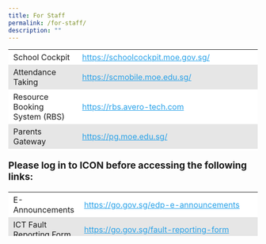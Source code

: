 ```yaml
---
title: For Staff
permalink: /for-staff/
description: ""
---
```

<table style="box-sizing: inherit; border-collapse: collapse; border-spacing: 0px; max-width: 100%; height: 204px; width: 792.225px;">
  <tbody style="box-sizing: inherit;">
    <tr style="box-sizing: inherit; background: rgb(255, 255, 255); height: 23px;">
      <td style="box-sizing: inherit; padding: 5px 10px; width: 320.975px; height: 23px;">School Cockpit</td>
      <td style="box-sizing: inherit; padding: 5px 10px; width: 471.25px; height: 23px;"><a style="box-sizing: inherit; background-color: transparent; transition: all 0.25s ease-in-out 0s; text-decoration: underline; color: rgb(37, 160, 232);" rel="noopener noreferrer" target="_blank" href="https://schoolcockpit.moe.gov.sg/">https://schoolcockpit.moe.gov.sg/</a></td>
    </tr>
    <tr style="box-sizing: inherit; background: rgb(230, 230, 230); height: 23px;">
      <td style="box-sizing: inherit; padding: 5px 10px; width: 320.975px; height: 23px;">Attendance Taking</td>
      <td style="box-sizing: inherit; padding: 5px 10px; width: 471.25px; height: 23px;"><a style="box-sizing: inherit; background-color: transparent; transition: all 0.25s ease-in-out 0s; text-decoration: underline; color: rgb(37, 160, 232);" rel="noopener noreferrer" target="_blank" href="https://scmobile.moe.edu.sg/">https://scmobile.moe.edu.sg/</a></td>
    </tr>
    <tr style="box-sizing: inherit; background: rgb(255, 255, 255); height: 43px;">
      <td style="box-sizing: inherit; padding: 5px 10px; width: 320.975px; height: 43px;">Resource Booking System (RBS)</td>
      <td style="box-sizing: inherit; padding: 5px 10px; width: 471.25px; height: 43px;"><a style="box-sizing: inherit; background-color: transparent; transition: all 0.25s ease-in-out 0s; text-decoration: underline; color: rgb(37, 160, 232);" rel="noopener noreferrer" target="_blank" href="https://rbs.avero-tech.com/">https://rbs.avero-tech.com</a></td>
    </tr>
    <tr style="box-sizing: inherit; background: rgb(230, 230, 230); height: 23px;">
      <td style="box-sizing: inherit; padding: 5px 10px; width: 320.975px; height: 23px;">Parents Gateway</td>
      <td style="box-sizing: inherit; padding: 5px 10px; width: 471.25px; height: 23px;"><a style="box-sizing: inherit; background-color: transparent; transition: all 0.25s ease-in-out 0s; text-decoration: underline; color: rgb(37, 160, 232);" rel="noopener noreferrer" target="_blank" href="https://pg.moe.edu.sg/">https://pg.moe.edu.sg/</a></td>
    </tr>
    <tr style="box-sizing: inherit; background: rgb(255, 255, 255); height: 23px;">
      <td style="box-sizing: inherit; padding: 5px 10px; width: 320.975px; height: 23px;">Student Learning Space (SLS)</td>
      <td style="box-sizing: inherit; padding: 5px 10px; width: 471.25px; height: 23px;"><a style="box-sizing: inherit; background-color: transparent; transition: all 0.25s ease-in-out 0s; text-decoration: underline; color: rgb(37, 160, 232);" rel="noopener noreferrer" target="_blank" href="https://vle.learning.moe.edu.sg/login">https://vle.learning.moe.edu.sg/login</a></td>
    </tr>
    <tr style="box-sizing: inherit; background: rgb(230, 230, 230); height: 23px;">
      <td style="box-sizing: inherit; padding: 5px 10px; width: 320.975px; height: 23px;">iExams 2</td>
      <td style="box-sizing: inherit; padding: 5px 10px; width: 471.25px; height: 23px;"><a style="box-sizing: inherit; background-color: transparent; transition: all 0.25s ease-in-out 0s; text-decoration: underline; color: rgb(37, 160, 232);" rel="noopener noreferrer" target="_blank" href="https://iexams.seab.gov.sg/login">https://iexams.seab.gov.sg/login</a></td>
    </tr>
    <tr style="box-sizing: inherit; background: rgb(255, 255, 255); height: 23px;">
      <td style="box-sizing: inherit; padding: 5px 10px; width: 320.975px; height: 23px;">Leave Early/Time-off Form</td>
      <td style="box-sizing: inherit; padding: 5px 10px; width: 471.25px; height: 23px;"><a style="box-sizing: inherit; background-color: transparent; transition: all 0.25s ease-in-out 0s; text-decoration: underline; color: rgb(37, 160, 232);" rel="noopener noreferrer" target="_blank" href="https://go.gov.sg/leaveearly">https://go.gov.sg/leaveearly</a></td>
    </tr>
    <tr style="box-sizing: inherit; background: rgb(230, 230, 230); height: 23px;">
      <td style="box-sizing: inherit; padding: 5px 10px; width: 320.975px; height: 23px;">OPAL 2.0</td>
      <td style="box-sizing: inherit; padding: 5px 10px; width: 471.25px; height: 23px;"><a style="box-sizing: inherit; background-color: transparent; transition: all 0.25s ease-in-out 0s; text-decoration: underline; color: rgb(37, 160, 232);" rel="noopener noreferrer" target="_blank" href="https://www.opal2.moe.edu.sg/app/learner">https://www.opal2.moe.edu.sg/app/learner</a></td>
    </tr>
  </tbody>
</table>
<p style="font-size: 19px; text-align: left; font-weight: bold;">Please log in to ICON before accessing the following links:</p>
<table style="box-sizing: inherit; border-collapse: collapse; border-spacing: 0px; max-width: 100%; width: 792.225px; height: 89px;">
  <tbody style="box-sizing: inherit;">
    <tr style="box-sizing: inherit; background: rgb(255, 255, 255); height: 43px;">
      <td style="box-sizing: inherit; padding: 5px 10px; width: 318.25px; height: 43px;">E-Announcements</td>
      <td style="box-sizing: inherit; padding: 5px 10px; width: 473.975px; height: 43px;"><a style="box-sizing: inherit; background-color: transparent; transition: all 0.25s ease-in-out 0s; text-decoration: underline; color: rgb(37, 160, 232);" rel="noopener noreferrer" target="_blank" href="https://go.gov.sg/edp-e-announcements">https://go.gov.sg/edp-e-announcements</a></td>
    </tr>
    <tr style="box-sizing: inherit; background: rgb(230, 230, 230); height: 23px;">
      <td style="box-sizing: inherit; padding: 5px 10px; width: 318.25px; height: 23px;">ICT Fault Reporting Form</td>
      <td style="box-sizing: inherit; padding: 5px 10px; width: 473.975px; height: 23px;"><a style="box-sizing: inherit; background-color: transparent; transition: all 0.25s ease-in-out 0s; text-decoration: underline; color: rgb(37, 160, 232);" rel="noopener noreferrer" target="_blank" href="https://go.gov.sg/fault-reporting-form">https://go.gov.sg/fault-reporting-form</a></td>
    </tr>
    <tr style="box-sizing: inherit; background: rgb(255, 255, 255); height: 23px;">
      <td style="box-sizing: inherit; padding: 5px 10px; width: 318.25px; height: 23px;">Facilities Fault Reporting Form</td>
      <td style="box-sizing: inherit; padding: 5px 10px; width: 473.975px; height: 23px;"><a style="box-sizing: inherit; background-color: transparent; transition: all 0.25s ease-in-out 0s; text-decoration: underline; color: rgb(37, 160, 232);" rel="noopener noreferrer" target="_blank" href="https://form.gov.sg/6278713d33af340012c017eb">https://form.gov.sg/6278713d33af340012c017eb</a></td>
    </tr>
  </tbody>
</table>